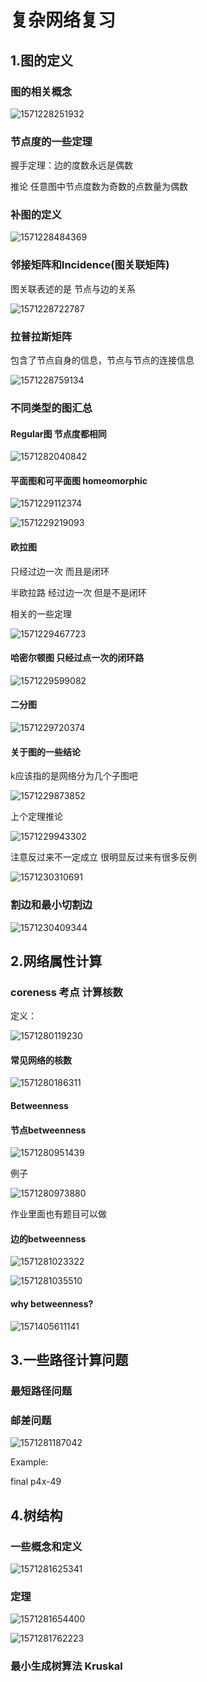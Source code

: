 # 复杂网络复习

## 1.图的定义

### 图的相关概念

![1571228251932](assets/1571228251932.png)

### 节点度的一些定理

握手定理：边的度数永远是偶数

推论 任意图中节点度数为奇数的点数量为偶数



### 补图的定义

![1571228484369](assets/1571228484369.png)



### 邻接矩阵和Incidence(图关联矩阵)

图关联表述的是 节点与边的关系

![1571228722787](assets/1571228722787.png)

### 拉普拉斯矩阵

包含了节点自身的信息，节点与节点的连接信息

![1571228759134](assets/1571228759134.png)



### 不同类型的图汇总

#### Regular图   节点度都相同

![1571282040842](assets/1571282040842.png)

#### 平面图和可平面图 homeomorphic

![1571229112374](assets/1571229112374.png)

![1571229219093](assets/1571229219093.png)

#### 欧拉图

只经过边一次 而且是闭环

半欧拉路   经过边一次 但是不是闭环

相关的一些定理

![1571229467723](assets/1571229467723.png)

#### 哈密尔顿图   只经过点一次的闭环路

![1571229599082](assets/1571229599082.png)

#### 二分图

![1571229720374](assets/1571229720374.png)

#### 关于图的一些结论

k应该指的是网络分为几个子图吧

![1571229873852](assets/1571229873852.png)

上个定理推论

![1571229943302](assets/1571229943302.png)

注意反过来不一定成立    很明显反过来有很多反例

![1571230310691](assets/1571230310691.png)



### 割边和最小切割边

![1571230409344](assets/1571230409344.png)

## 2.网络属性计算

### coreness  考点  计算核数

定义：

![1571280119230](assets/1571280119230.png)

#### 常见网络的核数

![1571280186311](assets/1571280186311.png)

#### Betweenness

#### 节点betweenness

![1571280951439](assets/1571280951439.png)

例子

![1571280973880](assets/1571280973880.png)

作业里面也有题目可以做

#### 边的betweenness

![1571281023322](assets/1571281023322.png)

![1571281035510](assets/1571281035510.png)

#### why betweenness?

![1571405611141](assets/1571405611141.png)

## 3.一些路径计算问题

### 最短路径问题

### 邮差问题

![1571281187042](assets/1571281187042.png)

Example:

final p4x-49



## 4.树结构

### 一些概念和定义

![1571281625341](assets/1571281625341.png)

### 定理

![1571281654400](assets/1571281654400.png)

![1571281762223](assets/1571281762223.png)

### 最小生成树算法 Kruskal

